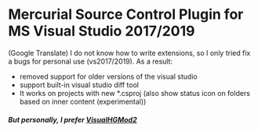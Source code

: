 # Mercurial Source Control Plugin for MS Visual Studio 2017/2019 #

(Google Translate)
I do not know how to write extensions, so I only tried fix a bugs for personal use (vs2017/2019). As a result:

* removed support for older versions of the visual studio
* support built-in visual studio diff tool 
* It works on projects with new *.csproj 
(also show status icon on folders based on inner content (experimental))

##### But personally, I prefer [VisualHGMod2](https://github.com/vitidev/VisualHgMod2)